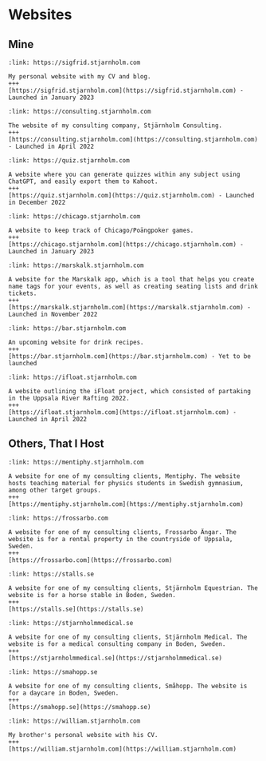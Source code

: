 # Websites

## Mine

<!-- , , BAR (COMING SOON), IFLOAT -->

<!-- PERSONAL -->
```{card} Sigfrid's Personal Website
:link: https://sigfrid.stjarnholm.com

My personal website with my CV and blog.
+++
[https://sigfrid.stjarnholm.com](https://sigfrid.stjarnholm.com) - Launched in January 2023
```

<!-- CONSULTING -->
```{card} Stjärnholm Consulting's Website
:link: https://consulting.stjarnholm.com

The website of my consulting company, Stjärnholm Consulting.
+++
[https://consulting.stjarnholm.com](https://consulting.stjarnholm.com) - Launched in April 2022
```

<!-- QUIZGPT -->
```{card} QuizGPT
:link: https://quiz.stjarnholm.com

A website where you can generate quizzes within any subject using ChatGPT, and easily export them to Kahoot.
+++
[https://quiz.stjarnholm.com](https://quiz.stjarnholm.com) - Launched in December 2022
```

<!-- CHICAGO -->
```{card} Chicago/Poängpoker
:link: https://chicago.stjarnholm.com

A website to keep track of Chicago/Poängpoker games.
+++
[https://chicago.stjarnholm.com](https://chicago.stjarnholm.com) - Launched in January 2023
```

<!-- MARSKALK -->
```{card} Marskalk
:link: https://marskalk.stjarnholm.com

A website for the Marskalk app, which is a tool that helps you create name tags for your events, as well as creating seating lists and drink tickets.
+++
[https://marskalk.stjarnholm.com](https://marskalk.stjarnholm.com) - Launched in November 2022
```

<!-- BAR -->
```{card} Bar
:link: https://bar.stjarnholm.com

An upcoming website for drink recipes.
+++
[https://bar.stjarnholm.com](https://bar.stjarnholm.com) - Yet to be launched
```

<!-- IFLOAT -->
```{card} iFloat
:link: https://ifloat.stjarnholm.com

A website outlining the iFloat project, which consisted of partaking in the Uppsala River Rafting 2022.
+++
[https://ifloat.stjarnholm.com](https://ifloat.stjarnholm.com) - Launched in April 2022
```

<!-- ```{card} Sigfrid's Personal Website
:link: https://sigfrid.stjarnholm.com

My personal website with my CV and blog.
+++
[https://sigfrid.stjarnholm.com](https://sigfrid.stjarnholm.com)
``` -->

## Others, That I Host

<!-- , , , SEQAB, ,  -->

<!-- MENTIPHY -->
```{card} Mentiphy
:link: https://mentiphy.stjarnholm.com

A website for one of my consulting clients, Mentiphy. The website hosts teaching material for physics students in Swedish gymnasium, among other target groups.
+++
[https://mentiphy.stjarnholm.com](https://mentiphy.stjarnholm.com)
```

<!-- FROSSARBO -->
```{card} Frossarbo Ängar
:link: https://frossarbo.com

A website for one of my consulting clients, Frossarbo Ängar. The website is for a rental property in the countryside of Uppsala, Sweden.
+++
[https://frossarbo.com](https://frossarbo.com)
```

<!-- SEQAB -->
```{card} Stall Stjärnholm
:link: https://stalls.se

A website for one of my consulting clients, Stjärnholm Equestrian. The website is for a horse stable in Boden, Sweden.
+++
[https://stalls.se](https://stalls.se)
```

<!-- SMAB -->
```{card} Stjärnholm Medical
:link: https://stjarnholmmedical.se

A website for one of my consulting clients, Stjärnholm Medical. The website is for a medical consulting company in Boden, Sweden.
+++
[https://stjarnholmmedical.se](https://stjarnholmmedical.se)
```

<!-- SMAHOPP -->
```{card} Småhopp
:link: https://smahopp.se

A website for one of my consulting clients, Småhopp. The website is for a daycare in Boden, Sweden.
+++
[https://smahopp.se](https://smahopp.se)
```

<!-- WILLIAM -->
```{card} William's Personal Website
:link: https://william.stjarnholm.com

My brother's personal website with his CV.
+++
[https://william.stjarnholm.com](https://william.stjarnholm.com)
```

<!-- ```{card} Sigfrid's Personal Website
:link: https://sigfrid.stjarnholm.com

My personal website with my CV and blog.
+++
[https://sigfrid.stjarnholm.com](https://sigfrid.stjarnholm.com)
``` -->
